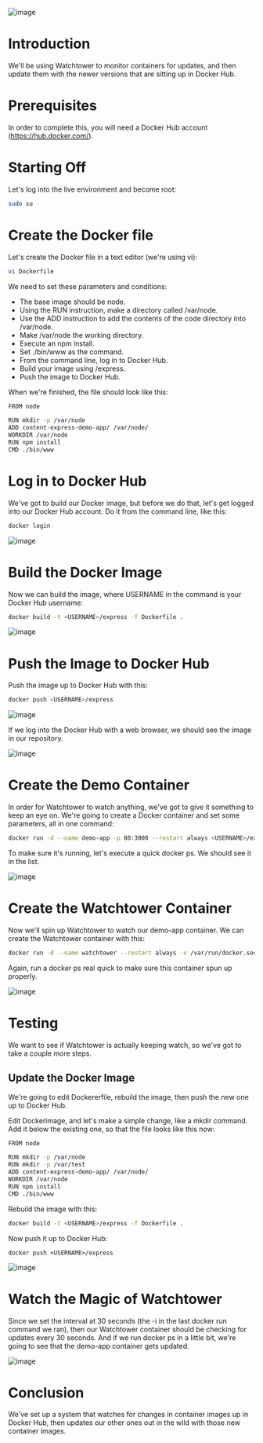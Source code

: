 ![image](https://user-images.githubusercontent.com/44756128/115109275-61a42900-9f3a-11eb-9a17-ee95b42b5efe.png)

# Introduction
We'll be using Watchtower to monitor containers for updates, and then update them with the newer versions that are sitting up in Docker Hub.

# Prerequisites
In order to complete this, you will need a Docker Hub account (https://hub.docker.com/).

# Starting Off
Let's log into the live environment and become root:
```sh
sudo su -
```

# Create the Docker file
Let's create the Docker file in a text editor (we're using vi):
```sh
vi Dockerfile
```

We need to set these parameters and conditions:
  - The base image should be node.
  - Using the RUN instruction, make a directory called /var/node.
  - Use the ADD instruction to add the contents of the code directory into /var/node.
  - Make /var/node the working directory.
  - Execute an npm install.
  - Set ./bin/www as the command.
  - From the command line, log in to Docker Hub.
  - Build your image using <USERNAME>/express.
  - Push the image to Docker Hub.
  
When we're finished, the file should look like this:
```sh 
FROM node

RUN mkdir -p /var/node
ADD content-express-demo-app/ /var/node/
WORKDIR /var/node
RUN npm install
CMD ./bin/www
```

# Log in to Docker Hub
We've got to build our Docker image, but before we do that, let's get logged into our Docker Hub account. Do it from the command line, like this:
```sh
docker login
```

![image](https://user-images.githubusercontent.com/44756128/115109633-91ecc700-9f3c-11eb-9f94-667310e1765b.png)

# Build the Docker Image
Now we can build the image, where USERNAME in the command is your Docker Hub username:
```sh
docker build -t <USERNAME>/express -f Dockerfile .
``` 

![image](https://user-images.githubusercontent.com/44756128/115109661-b21c8600-9f3c-11eb-841f-b7c17dcc2cba.png)

# Push the Image to Docker Hub
Push the image up to Docker Hub with this:
```sh
docker push <USERNAME>/express
```

![image](https://user-images.githubusercontent.com/44756128/115109676-d11b1800-9f3c-11eb-8f67-1874960b88ca.png)

If we log into the Docker Hub with a web browser, we should see the image in our repository.

![image](https://user-images.githubusercontent.com/44756128/115109692-f019aa00-9f3c-11eb-9909-3ea5b89d91f0.png)

# Create the Demo Container
In order for Watchtower to watch anything, we've got to give it something to keep an eye on. We're going to create a Docker container and set some parameters, all in one command:
```sh
docker run -d --name demo-app -p 80:3000 --restart always <USERNAME>/express
```

To make sure it's running, let's execute a quick docker ps. We should see it in the list.

![image](https://user-images.githubusercontent.com/44756128/115109736-31aa5500-9f3d-11eb-9342-6a29273e9316.png)

# Create the Watchtower Container
Now we'll spin up Watchtower to watch our demo-app container. We can create the Watchtower container with this:
```sh
docker run -d --name watchtower --restart always -v /var/run/docker.sock:/var/run/docker.sock v2tec/watchtower -i 30
```

Again, run a docker ps real quick to make sure this container spun up properly.

![image](https://user-images.githubusercontent.com/44756128/115109769-58688b80-9f3d-11eb-9fe5-7376be47e7a3.png)

# Testing
We want to see if Watchtower is actually keeping watch, so we've got to take a couple more steps.

## Update the Docker Image
We're going to edit Dockererfile, rebuild the image, then push the new one up to Docker Hub.

Edit Dockerimage, and let's make a simple change, like a mkdir command. Add it below the existing one, so that the file looks like this now:
```sh
FROM node

RUN mkdir -p /var/node
RUN mkdir -p /var/test
ADD content-express-demo-app/ /var/node/
WORKDIR /var/node
RUN npm install
CMD ./bin/www
```

Rebuild the image with this:
```sh
docker build -t <USERNAME>/express -f Dockerfile .
```

Now push it up to Docker Hub:
```
docker push <USERNAME>/express
```

![image](https://user-images.githubusercontent.com/44756128/115109857-ed6b8480-9f3d-11eb-9b4c-f6793bbeaa67.png)

# Watch the Magic of Watchtower
Since we set the interval at 30 seconds (the -i in the last docker run command we ran), then our Watchtower container should be checking for updates every 30 seconds. And if we run docker ps in a little bit, we're going to see that the demo-app container gets updated.

![image](https://user-images.githubusercontent.com/44756128/115109919-39b6c480-9f3e-11eb-99b4-1f8204b7c93d.png)

# Conclusion
We've set up a system that watches for changes in container images up in Docker Hub, then updates our other ones out in the wild with those new container images.
